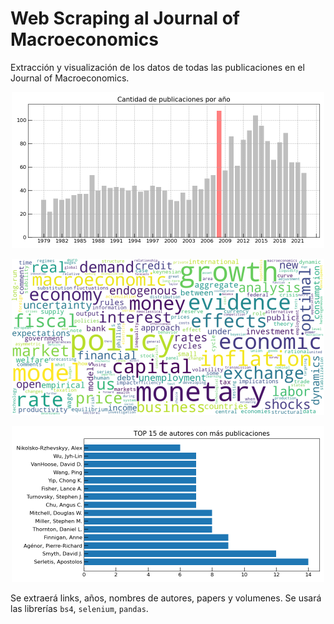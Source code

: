 # Web Scraping al Journal of Macroeconomics
Extracción y visualización de los datos de todas las publicaciones en el Journal of Macroeconomics.

<p align="center">
  <img src="figures/bar-publicaciones-year.png" width="500">
</p>

<p align="center">
  <img src="figures/wordcloud-keywords.png" width="500">
</p>

<p align="center">
  <img src="figures/barh-authors.png" width="500">
</p>



Se extraerá links, años, nombres de autores, papers y volumenes. Se usará las librerías `bs4`, `selenium`, `pandas`.
